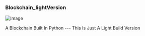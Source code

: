 ### Blockchain_lightVersion

![image](https://user-images.githubusercontent.com/60979174/142484647-adc3b18e-b698-46df-a42a-ec1e00d15ecd.png)

A Blockchain Built In Python --- This Is Just A Light Build Version 
